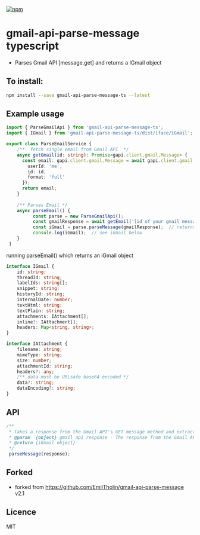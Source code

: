 [![npm][npm]][npm-url]

# gmail-api-parse-message typescript
- Parses Gmail API [message.get] and returns a IGmail object

## To install:
```bash
npm install --save gmail-api-parse-message-ts --latest
```

## Example usage

```ts
import { ParseGmailApi } from 'gmail-api-parse-message-ts';
import { IGmail } from 'gmail-api-parse-message-ts/dist/iface/iGmail';

export class ParseEmailService {
    /**  fetch single email from Gmail API  */
    async getGmail(id: string): Promise<gapi.client.gmail.Message> {
      const email: gapi.client.gmail.Message = await gapi.client.gmail.users.messages.get({
        userId: 'me',
        id: id,  
        format: 'full'
      });
      return email;
    }
 
    /** Parses Email */
    async parseEmail() {      
          const parse = new ParseGmailApi();
          const gmailResponse = await getEmail('[id of your gmail message]');
          const iGmail = parse.parseMessage(gmailResponse);  // returns IGmail object
          console.log(iGmail);  // see iGmail below
    }
 }
```

running parseEmail() which returns an iGmail object

```ts
interface IGmail {
    id: string;
    threadId: string;
    labelIds: string[];
    snippet: string;
    historyId: string;
    internalDate: number;
    textHtml: string;
    textPlain: string;
    attachments: IAttachment[];
    inline?: IAttachment[];
    headers: Map<string, string>;
}

interface IAttachment {
    filename: string;
    mimeType: string;
    size: number;
    attachmentId: string;
    headers?: any;
    /** data must be URLsafe base64 encoded */
    data?: string;
    dataEncoding?: string;
}

```

## API


```ts
/**
 * Takes a response from the Gmail API's GET message method and extracts all the relevant data.
 * @param  {object} gmail api response - The response from the Gmail API parsed to a JavaScript object.
 * @return {iGmail object}  
 */
 parseMessage(response);
```

## Forked
- forked from https://github.com/EmilTholin/gmail-api-parse-message v2.1


## Licence
MIT

[npm]: https://img.shields.io/npm/v/gmail-api-parse-message-ts.svg
[npm-url]: https://npmjs.com/package/gmail-api-parse-message-ts
